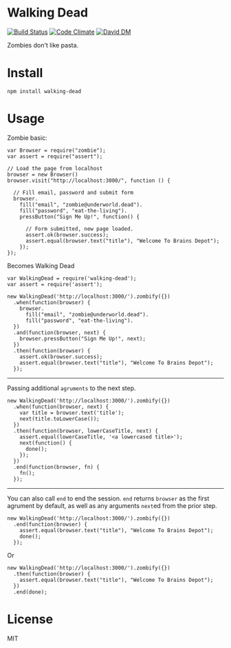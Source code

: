 # Walking Dead

[![Build Status](https://travis-ci.org/nowk/walking-dead.js.svg?branch=master)](https://travis-ci.org/nowk/walking-dead.js)
[![Code Climate](https://codeclimate.com/github/nowk/walking-dead.js.png)](https://codeclimate.com/github/nowk/walking-dead.js)
[![David DM](https://david-dm.org/nowk/walking-dead.js.png)](https://david-dm.org/nowk/walking-dead.js)

Zombies don't like pasta.

# Install

    npm install walking-dead

# Usage

Zombie basic:

    var Browser = require("zombie");
    var assert = require("assert");

    // Load the page from localhost
    browser = new Browser()
    browser.visit("http://localhost:3000/", function () {

      // Fill email, password and submit form
      browser.
        fill("email", "zombie@underworld.dead").
        fill("password", "eat-the-living").
        pressButton("Sign Me Up!", function() {

          // Form submitted, new page loaded.
          assert.ok(browser.success);
          assert.equal(browser.text("title"), "Welcome To Brains Depot");
        });
    });

Becomes Walking Dead

    var WalkingDead = require('walking-dead');
    var assert = require('assert');

    new WalkingDead('http://localhost:3000/').zombify({})
      .when(function(browser) {
        browser.
          fill("email", "zombie@underworld.dead").
          fill("password", "eat-the-living").
      })
      .and(function(browser, next) {
        browser.pressButton("Sign Me Up!", next);
      })
      .then(function(browser) {
        assert.ok(browser.success);
        assert.equal(browser.text("title"), "Welcome To Brains Depot");
      });

---

Passing additional `agruments` to the next step.

    new WalkingDead('http://localhost:3000/').zombify({})
      .when(function(browser, next) {
        var title = browser.text('title');
        next(title.toLowerCase());
      })
      .then(function(browser, lowerCaseTitle, next) {
        assert.equal(lowerCaseTitle, '<a lowercased title>');
        next(function() {
          done();
        });
      })
      .end(function(browser, fn) {
        fn();
      });

---

You can also call `end` to end the session. `end` returns `browser` as the first agrument by default, as well as any arguments `next`ed from the prior step.

    new WalkingDead('http://localhost:3000/').zombify({})
      .end(function(browser) {
        assert.equal(browser.text("title"), "Welcome To Brains Depot");
        done();
      });

Or

    new WalkingDead('http://localhost:3000/').zombify({})
      .then(function(browser) {
        assert.equal(browser.text("title"), "Welcome To Brains Depot");
      })
      .end(done);


# License

MIT

